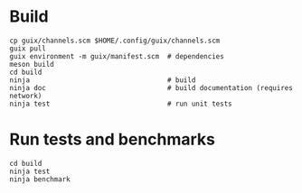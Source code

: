 # Build

    cp guix/channels.scm $HOME/.config/guix/channels.scm
    guix pull
    guix environment -m guix/manifest.scm  # dependencies
    meson build
    cd build
    ninja                                  # build
    ninja doc                              # build documentation (requires network)
    ninja test                             # run unit tests

# Run tests and benchmarks

    cd build
    ninja test
    ninja benchmark
